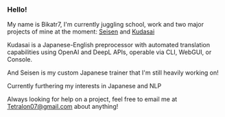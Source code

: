 ### Hello!

My name is Bikatr7, I'm currently juggling school, work and two major projects of mine at the moment: [Seisen](https://github.com/Bikatr7/Seisen) and [Kudasai](https://github.com/Bikatr7/Kudasai)

Kudasai is a Japanese-English preprocessor with automated translation capabilities using OpenAI and DeepL APIs, operable via CLI, WebGUI, or Console. 

And Seisen is my custom Japanese trainer that I'm still heavily working on!

Currently furthering my interests in Japanese and NLP

Always looking for help on a project, feel free to email me at [Tetralon07@gmail.com](mailto:Tetralon07@gmail.com) about anything!
